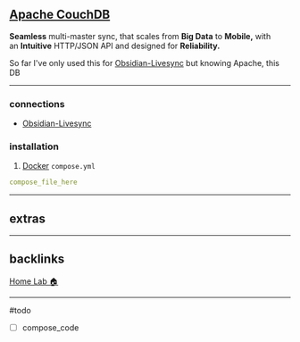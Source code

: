 ## [Apache CouchDB](https://couchdb.apache.org/)
**Seamless** multi-master sync, that scales from **Big Data** to **Mobile,** with an **Intuitive** HTTP/JSON API and designed for **Reliability.** 

So far I've only used this for [Obsidian-Livesync](../Obsidian-Livesync.md) but knowing Apache, this DB 

---

### connections
- [Obsidian-Livesync](../Obsidian-Livesync.md)

### installation
1. [Docker](📁developer/Home%20Lab%20🏠/Docker.md) `compose.yml`
```yaml
compose_file_here
```
---
## extras

---
## backlinks
[Home Lab 🏠](📁developer/Home%20Lab%20🏠/Home%20Lab%20🏠.md)

---

#todo 
- [ ] compose_code